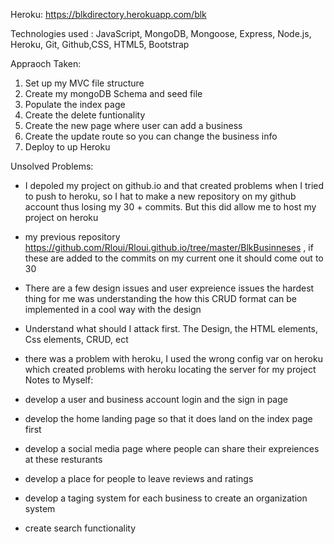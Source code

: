 Heroku: https://blkdirectory.herokuapp.com/blk

Technologies used : 
JavaScript, MongoDB, Mongoose, Express, Node.js, Heroku, Git, Github,CSS, HTML5, Bootstrap

Appraoch Taken:
1. Set up my MVC file structure
2. Create my mongoDB Schema and seed file
3. Populate the index page
4. Create the delete funtionality
5. Create the new page where user can add a business
6. Create the update route so you can change the business info
7. Deploy to up Heroku

Unsolved Problems:
- I depoled my project on github.io and that created problems when I tried to push to heroku, so I hat to make a new repository on my github account thus losing my 30 + commits. But this did allow me to host my project on heroku

- my previous repository https://github.com/Rloui/Rloui.github.io/tree/master/BlkBusinneses , if these are added to the commits on my current one it should come out to 30

- There are a few design issues and user expreience issues the hardest thing for me was understanding the how this CRUD format can be implemented in a cool way with the design

- Understand what should I attack first. The Design, the HTML elements, Css elements, CRUD, ect

- there was a problem with heroku, I used the wrong config var on heroku which created problems with heroku locating the server for my project
Notes to Myself:
- develop a user and business account login and the sign in page
- develop the home landing page so that it does land on the index page first
- develop a social media page where people can share their expreiences at these resturants
- develop a place for people to leave reviews and ratings
- develop a taging system for each business to create an organization system
- create search functionality